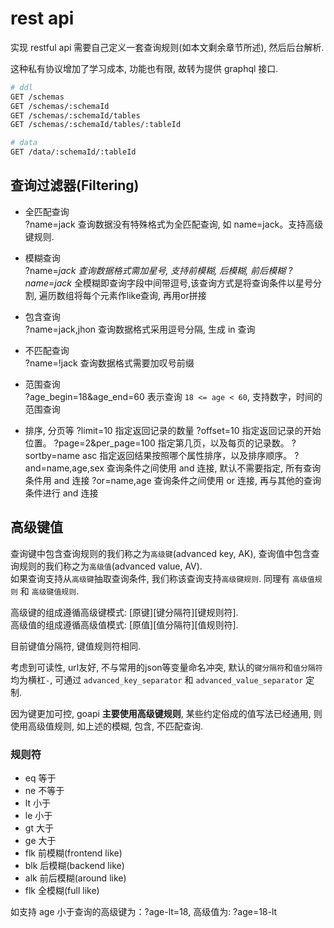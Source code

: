 # rest api

实现 restful api 需要自己定义一套查询规则(如本文剩余章节所述), 然后后台解析. 

这种私有协议增加了学习成本, 功能也有限, 故转为提供 graphql 接口.

```sh
# ddl
GET /schemas
GET /schemas/:schemaId
GET /schemas/:schemaId/tables
GET /schemas/:schemaId/tables/:tableId

# data
GET /data/:schemaId/:tableId
```

## 查询过滤器(Filtering)

- 全匹配查询  
  ?name=jack 查询数据没有特殊格式为全匹配查询, 如 name=jack。支持高级键规则.

- 模糊查询  
  ?name=*jack 查询数据格式需加星号, 支持前模糊, 后模糊, 前后模糊
  ?name=*ja*ck* 全模糊即查询字段中间带逗号,该查询方式是将查询条件以星号分割, 遍历数组将每个元素作like查询, 再用or拼接

- 包含查询  
  ?name=jack,jhon 查询数据格式采用逗号分隔, 生成 in 查询

- 不匹配查询  
  ?name=!jack 查询数据格式需要加叹号前缀

- 范围查询  
  ?age_begin=18&age_end=60 表示查询 `18 <= age < 60`, 支持数字，时间的范围查询

- 排序, 分页等
  ?limit=10 指定返回记录的数量
  ?offset=10 指定返回记录的开始位置。
  ?page=2&per_page=100 指定第几页，以及每页的记录数。
  ?sortby=name asc 指定返回结果按照哪个属性排序，以及排序顺序。
  ?and=name,age,sex 查询条件之间使用 and 连接, 默认不需要指定, 所有查询条件用 and 连接
  ?or=name,age 查询条件之间使用 or 连接, 再与其他的查询条件进行 and 连接

## 高级键值

查询键中包含查询规则的我们称之为`高级键`(advanced key, AK), 查询值中包含查询规则的我们称之为`高级值`(advanced value, AV).  
如果查询支持从`高级键`抽取查询条件, 我们称该查询支持`高级键规则`. 同理有 `高级值规则` 和 `高级键值规则`.

高级键的组成遵循高级键模式: [原键][键分隔符][键规则符].  
高级值的组成遵循高级值模式: [原值][值分隔符][值规则符].

目前键值分隔符, 键值规则符相同.

考虑到可读性, url友好, 不与常用的json等变量命名冲突, 默认的`键分隔符`和`值分隔符`均为横杠`-`, 可通过 `advanced_key_separator` 和
`advanced_value_separator` 定制.

因为键更加可控, goapi **主要使用高级键规则**, 某些约定俗成的值写法已经通用, 则使用高级值规则, 如上述的模糊, 包含, 不匹配查询.

### 规则符

- eq 等于
- ne 不等于
- lt 小于
- le 小于
- gt 大于
- ge 大于
- flk 前模糊(frontend like)
- blk 后模糊(backend like)
- alk 前后模糊(around like)
- flk 全模糊(full like)

如支持 age 小于查询的高级键为：?age-lt=18, 高级值为: ?age=18-lt
